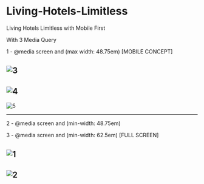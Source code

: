 # Living-Hotels-Limitless
Living Hotels Limitless with Mobile First

With 3 Media Query


1 - @media screen and (max width: 48.75em) [MOBILE CONCEPT]

![3](https://user-images.githubusercontent.com/84854141/156671401-e1ea86a9-e580-489d-b59e-b04536f729f6.png)
-
![4](https://user-images.githubusercontent.com/84854141/156671402-db5b4729-77b3-479e-a8f5-c7f14352d380.png)
-
![5](https://user-images.githubusercontent.com/84854141/156671403-a8c67d15-546b-4903-909a-9b4475572c9e.png)

-------------------


2 - @media screen and (min-width: 48.75em)

3 - @media screen and (min-width: 62.5em) [FULL SCREEN]

![1](https://user-images.githubusercontent.com/84854141/156671397-e68455d1-78ad-472c-8806-d32f10e94029.png)
-
![2](https://user-images.githubusercontent.com/84854141/156671399-a374167f-daae-4ab3-a42c-d6ca5b4d0af0.png)
-
